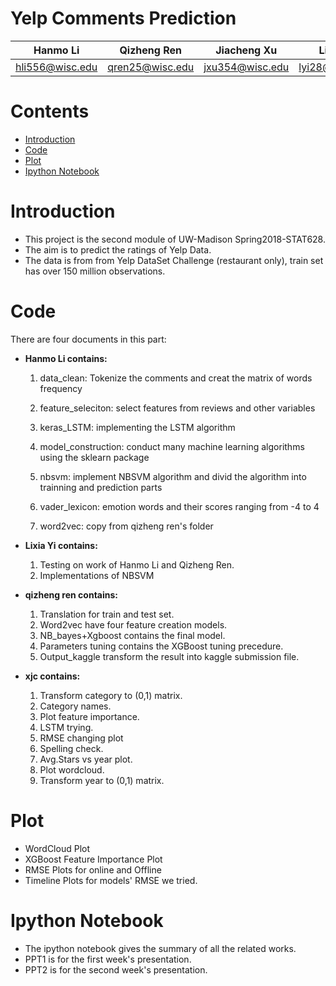 # Yelp Comments Prediction

Hanmo Li| Qizheng Ren| Jiacheng Xu|Lixia Yi
--------|------------|------------|---------
hli556@wisc.edu|qren25@wisc.edu|jxu354@wisc.edu|lyi28@wisc.edu


# Contents
* [Introduction](#Introduction)
* [Code](#Code)
* [Plot](#Plot)
* [Ipython Notebook](#I)


# <a id='Introduction'></a>Introduction
* This project is the second module of UW-Madison Spring2018-STAT628.
* The aim is to predict the ratings of Yelp Data.
* The data is from from Yelp DataSet Challenge (restaurant only), train set has over 150 million observations.
# <a id='Code'></a>Code
There are four documents in this part:
* **Hanmo Li contains:**

    1. data_clean: Tokenize the comments and creat the matrix of words frequency
    
    2. feature_seleciton: select features from reviews and other variables
    
    3. keras_LSTM: implementing the LSTM algorithm
    
    4. model_construction: conduct many machine learning algorithms using the sklearn package
    
    5. nbsvm: implement NBSVM algorithm and divid the algorithm into trainning and prediction parts
    
    6. vader_lexicon: emotion words and their scores ranging from -4 to 4
    
    7. word2vec: copy from qizheng ren's folder
    
* **Lixia Yi contains:**
    1. Testing on work of Hanmo Li and Qizheng Ren.
    2. Implementations of NBSVM
* **qizheng ren contains:**
    1. Translation for train and test set.
    2. Word2vec have four feature creation models.
    3. NB_bayes+Xgboost contains the final model.
    5. Parameters tuning contains the XGBoost tuning precedure.
    4. Output_kaggle transform the result into kaggle submission file.
* **xjc contains:**
    1. Transform category to (0,1) matrix.
    2. Category names.
    3. Plot feature importance.
    4. LSTM trying.
    5. RMSE changing plot
    6. Spelling check.
    7. Avg.Stars vs year plot.
    8. Plot wordcloud.
    9. Transform year to (0,1) matrix.
# <a id='Plot'></a>Plot
* WordCloud Plot
* XGBoost Feature Importance Plot
* RMSE Plots for online and Offline
* Timeline Plots for models' RMSE we tried.
# <a id='I'></a>Ipython Notebook
* The ipython notebook gives the summary of all the related works.
* PPT1 is for the first week's presentation.
* PPT2 is for the second week's presentation.

